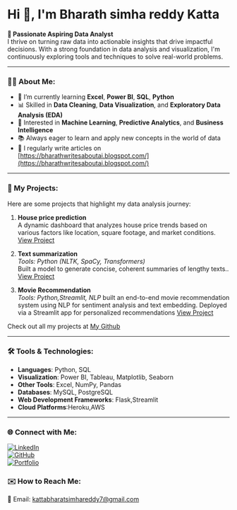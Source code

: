 # Hi 👋, I'm Bharath simha reddy Katta

**🎯 Passionate Aspiring Data Analyst**  
I thrive on turning raw data into actionable insights that drive impactful decisions. With a strong foundation in data analysis and visualization, I'm continuously exploring tools and techniques to solve real-world problems.

---

### 👨‍💻 About Me:
- 🌱 I’m currently learning **Excel**, **Power BI**, **SQL**, **Python**  
- 📊 Skilled in **Data Cleaning**, **Data Visualization**, and **Exploratory Data Analysis (EDA)**  
- 🧠 Interested in **Machine Learning**, **Predictive Analytics**, and **Business Intelligence**  
- 📚 Always eager to learn and apply new concepts in the world of data
- 📝 I regularly write articles on [https://bharathwritesaboutai.blogspot.com/](https://bharathwritesaboutai.blogspot.com/)
  

---

### 🚀 My Projects:
Here are some projects that highlight my data analysis journey:
1. **House price prediction**   
  A dynamic dashboard that analyzes house price trends based on various factors like location, square footage, and market conditions.  
   [View Project](https://github.com/Bharathsimhareddykatta/benguluru-house-pricing)

2. **Text summarization**  
   *Tools: Python (NLTK, SpaCy, Transformers)*  
   Built a model to generate concise, coherent summaries of lengthy texts..  
   [View Project](https://github.com/Bharathsimhareddykatta/Text-Summarization-NLP-Project)

3. **Movie Recommendation**  
   *Tools:  Python,Streamlit, NLP*
   built an end-to-end movie recommendation system using NLP for sentiment analysis and text embedding. Deployed via a Streamlit app for personalized recommendations
   [View Project](https://github.com/Bharathsimhareddykatta/movie-recommend-website)

Check out all my projects at [My Github](https://github.com/Bharathsimhareddykatta)

---

### 🛠️ Tools & Technologies:
- **Languages**: Python, SQL  
- **Visualization**: Power BI, Tableau, Matplotlib, Seaborn  
- **Other Tools**: Excel, NumPy, Pandas  
- **Databases**: MySQL, PostgreSQL
- **Web Development Frameworks**: Flask,Streamlit
- **Cloud Platforms**:Heroku,AWS

---

<!-- ### 📈 Currently Working On:
- Building a comprehensive **HR Analytics Dashboard** using Power BI  
- Exploring **Advanced SQL Queries** for data extraction and transformation  
- Deepening my knowledge of **Statistical Analysis** -->

### 🌐 Connect with Me:
[![LinkedIn](https://img.shields.io/badge/LinkedIn-blue?style=flat-square&logo=linkedin)](https://www.linkedin.com/in/bharathsimhareddykatta/)  
[![GitHub](https://img.shields.io/badge/GitHub-black?style=flat-square&logo=github)](https://github.com/Bharathsimhareddykatta)  
[![Portfolio](https://img.shields.io/badge/Portfolio-website-green?style=flat-square&logo=codepen)](https://bharathsimhareddykatta.github.io/bharathsimha.github.io/)

### ✉️ How to Reach Me:
📧 Email: kattabharatsimhareddy7@gmail.com  
